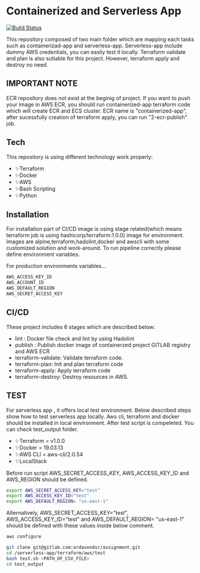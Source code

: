 # Containerized and Serverless App

[![Build Status](https://travis-ci.org/joemccann/dillinger.svg?branch=master)](https://travis-ci.org/joemccann/dillinger)

This repository composed of two main folder which are mapping each tasks such as containerizad-app and serverless-app.
Serverless-app include dummy AWS credentials, you can easliy test it locally. Terraform validate and plan is also sutiable for this project. However, terraform apply and destroy no need.

 ## IMPORTANT NOTE
  ECR repository does not exist at the beginig of project. If you want to push your image in AWS ECR, you should run containerized-app terraform code which will create ECR and ECS cluster. ECR name is "containerized-app", after sucessfully creation of terraform apply, you can run "2-ecr-publish" job.

## Tech
This repository is using different technology work properly:

- ✨Terraform
- ✨Docker
- ✨AWS
- ✨Bash  Scripting
- ✨Python
 
## Installation

For installation part of CI/CD image is using stage related(which means terraform job is using hashicorp/terraform:1.0.0) image for environment. Images are alpine,terraform,hadolint,docker and awscli with some customized solution and work-around. To run pipeline correctly please define environment variables.

For production environments variables...

```sh
AWS_ACCESS_KEY_ID
AWS_ACCOUNT_ID
AWS_DEFAULT_REGION
AWS_SECRET_ACCESS_KEY
```

## CI/CD
These project includes 6 stages which are described below:
  - lint : Docker file check and lint by using Hadolint
  - publish : Publish docker image of containerzed project GITLAB registry and AWS ECR
  - terraform-validate: Validate terraform code.
  - terraform-plan: Init and plan terraform code
  - terraform-apply: Apply terraform code
  - terraform-destroy: Destroy resources in AWS.



## TEST
For serverless app , it offers local test environment. Below described steps show how to test serverless app locally. Aws cli, terraform and docker should be installed in local environment. After test script is compeleted. You can check test_output folder.
  
- ✨Terraform = v1.0.0
- ✨Docker   = 19.03.13
- ✨AWS CLI =   aws-cli/2.0.54 
- ✨LocalStack 


Before run script AWS_SECRET_ACCESS_KEY, AWS_ACCESS_KEY_ID and AWS_REGION should be defined.
```sh
export AWS_SECRET_ACCESS_KEY="test"
export AWS_ACCESS_KEY_ID="test"
export AWS_DEFAULT_REGION= "us-east-1"
```
Alternatively, AWS_SECRET_ACCESS_KEY="test", AWS_ACCESS_KEY_ID="test" and AWS_DEFAULT_REGION= "us-east-1" should be defined with these values inside below comment.

```sh
aws configure
```

```sh
git clone git@gitlab.com:ardasendur/assignment.git
cd /serverless-app/terraform/aws/test
bash test.sh <PATH_OF_CSV_FILE>
cd test_output
```
